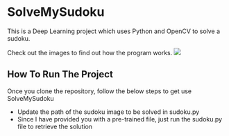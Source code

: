 # SolveMySudoku

This is a Deep Learning project which uses Python and OpenCV to solve a sudoku.

 
Check out the images to find out how the program works.
![](test.jpg)

## How To Run The Project 

Once you clone the repository, follow the below steps to get use SolveMySudoku

* Update the path of the sudoku image to be solved in sudoku.py
* Since I have provided you with a pre-trained file, just run the sudoku.py file to retrieve the solution

